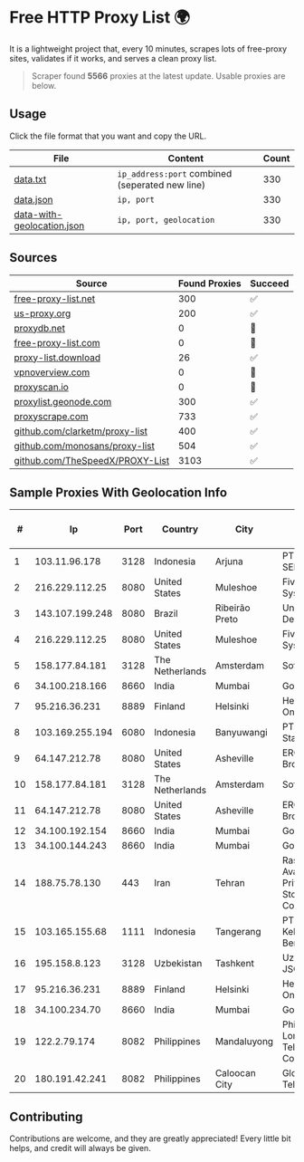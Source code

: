 
# Free HTTP Proxy List 🌍

It is a lightweight project that, every 10 minutes, scrapes lots of free-proxy sites, validates if it works, and serves a clean proxy list.


> Scraper found **5566** proxies at the latest update. Usable proxies are below.

## Usage

Click the file format that you want and copy the URL.


|File|Content|Count|
|----|-------|-----|
|[data.txt](https://raw.githubusercontent.com/themiralay/Proxy-List-World/master/data.txt)|`ip_address:port` combined (seperated new line)|330|
|[data.json](https://raw.githubusercontent.com/themiralay/Proxy-List-World/master/data.json)|`ip, port`|330|
|[data-with-geolocation.json](https://raw.githubusercontent.com/themiralay/Proxy-List-World/master/data-with-geolocation.json)|`ip, port, geolocation`|330|

## Sources

|Source|Found Proxies|Succeed|
|------|-------------|-------|
|[free-proxy-list.net](https://free-proxy-list.net)|300|✅|
|[us-proxy.org](https://www.us-proxy.org)|200|✅|
|[proxydb.net](http://proxydb.net)|0|🚫|
|[free-proxy-list.com](https://free-proxy-list.com/?page=&port=&type%5B%5D=http&type%5B%5D=https&up_time=0&search=Search)|0|🚫|
|[proxy-list.download](https://www.proxy-list.download/HTTP)|26|✅|
|[vpnoverview.com](https://vpnoverview.com/privacy/anonymous-browsing/free-proxy-servers)|0|🚫|
|[proxyscan.io](https://www.proxyscan.io)|0|🚫|
|[proxylist.geonode.com](https://proxylist.geonode.com/api/proxy-list?limit=300&page=1&sort_by=lastChecked&sort_type=desc&protocols=http,https)|300|✅|
|[proxyscrape.com](https://api.proxyscrape.com/v2/?request=displayproxies&protocol=http&timeout=10000&country=all&ssl=all&anonymity=all)|733|✅|
|[github.com/clarketm/proxy-list](https://raw.githubusercontent.com/clarketm/proxy-list/master/proxy-list-raw.txt)|400|✅|
|[github.com/monosans/proxy-list](https://raw.githubusercontent.com/monosans/proxy-list/main/proxies/http.txt)|504|✅|
|[github.com/TheSpeedX/PROXY-List](https://raw.githubusercontent.com/TheSpeedX/PROXY-List/master/http.txt)|3103|✅|


## Sample Proxies With Geolocation Info

|#|Ip|Port|Country|City|Internet Service Provider|
|-|--|----|-------|----|-------------------------|
|1|103.11.96.178|3128|Indonesia|Arjuna|PT SKYLINE SEMESTA|
|2|216.229.112.25|8080|United States|Muleshoe|Five Area Systems, LLC|
|3|143.107.199.248|8080|Brazil|Ribeirão Preto|Universidade De SAO Paulo|
|4|216.229.112.25|8080|United States|Muleshoe|Five Area Systems, LLC|
|5|158.177.84.181|3128|The Netherlands|Amsterdam|SoftLayer|
|6|34.100.218.166|8660|India|Mumbai|Google LLC|
|7|95.216.36.231|8889|Finland|Helsinki|Hetzner Online GmbH|
|8|103.169.255.194|6080|Indonesia|Banyuwangi|PT Master Star Network|
|9|64.147.212.78|8080|United States|Asheville|ERC Broadband|
|10|158.177.84.181|3128|The Netherlands|Amsterdam|SoftLayer|
|11|64.147.212.78|8080|United States|Asheville|ERC Broadband|
|12|34.100.192.154|8660|India|Mumbai|Google LLC|
|13|34.100.144.243|8660|India|Mumbai|Google LLC|
|14|188.75.78.130|443|Iran|Tehran|Rasaneh Avabarid Private Joint Stock Company|
|15|103.165.155.68|1111|Indonesia|Tangerang|PT Jaringan Keluarga Bersama|
|16|195.158.8.123|3128|Uzbekistan|Tashkent|Uzbektelecom JSC|
|17|95.216.36.231|8889|Finland|Helsinki|Hetzner Online GmbH|
|18|34.100.234.70|8660|India|Mumbai|Google LLC|
|19|122.2.79.174|8082|Philippines|Mandaluyong|Philippine Long Distance Telephone Co.|
|20|180.191.42.241|8082|Philippines|Caloocan City|Globe Telecom|



## Contributing

Contributions are welcome, and they are greatly appreciated! Every
little bit helps, and credit will always be given.

